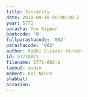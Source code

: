 ```yaml
---
title: Sincerity
date: 2010-09-18 00:00:00 Z
year: 5771
parasha: Yom Kippur
bookcode: '0'
fullparashacode: '002'
parashacode: '002'
author: Rabbi Eliezer Hirsch
id: 57710021
filename: 5771-002-1
layout: audio
moment: Kol Nidre
shabbat: 
occasion: 
---
```


